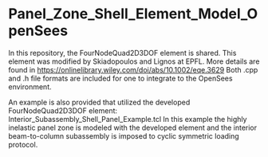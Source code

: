 # Panel_Zone_Shell_Element_Model_OpenSees
In this repository, the FourNodeQuad2D3DOF element is shared.
This element was modified by Skiadopoulos and Lignos at EPFL. More details are found in https://onlinelibrary.wiley.com/doi/abs/10.1002/eqe.3629
Both .cpp and .h file formats are included for one to integrate to the OpenSees environment.

An example is also provided that utilized the developed FourNodeQuad2D3DOF element: Interior_Subassembly_Shell_Panel_Example.tcl
In this example the highly inelastic panel zone is modeled with the developed element and the interior beam-to-column subassembly is imposed to cyclic symmetric loading protocol. 
